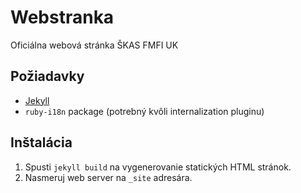 Webstranka
==========

Oficiálna webová stránka ŠKAS FMFI UK

## Požiadavky ##

* [Jekyll](http://jekyllrb.com/docs/installation/)
* `ruby-i18n` package (potrebný kvôli internalization pluginu)

## Inštalácia ##

1. Spusti `jekyll build` na vygenerovanie statických HTML stránok.
2. Nasmeruj web server na `_site` adresára.

